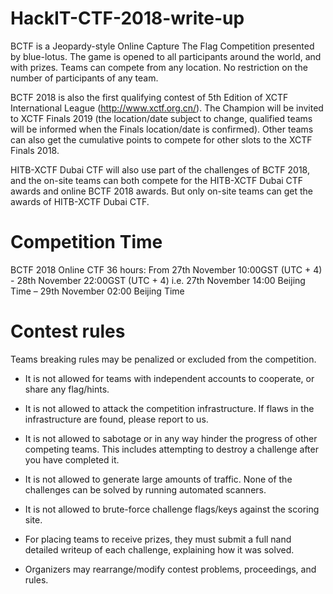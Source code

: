 
# HackIT-CTF-2018-write-up

BCTF is a Jeopardy-style Online Capture The Flag Competition presented by blue-lotus. The game is opened to all participants around the world, and with prizes. Teams can compete from any location. No restriction on the number of participants of any team.

BCTF 2018 is also the first qualifying contest of 5th Edition of XCTF International League (http://www.xctf.org.cn/). The Champion will be invited to XCTF Finals 2019 (the location/date subject to change, qualified teams will be informed when the Finals location/date is confirmed). Other teams can also get the cumulative points to compete for other slots to the XCTF Finals 2018.

HITB-XCTF Dubai CTF will also use part of the challenges of BCTF 2018, and the on-site teams can both compete for the HITB-XCTF Dubai CTF awards and online BCTF 2018 awards. But only on-site teams can get the awards of HITB-XCTF Dubai CTF.


# Competition Time

BCTF 2018 Online CTF
36 hours: From 27th November 10:00GST (UTC + 4) - 28th November 22:00GST (UTC + 4) 
i.e. 27th November 14:00 Beijing Time – 29th November 02:00 Beijing Time 

# Contest rules

Teams breaking rules may be penalized or excluded from the competition.
* It is not allowed for teams with independent accounts to cooperate, or share any flag/hints.

* It is not allowed to attack the competition infrastructure. If flaws in the infrastructure are found, please report to us.

* It is not allowed to sabotage or in any way hinder the progress of other competing teams. This includes attempting to destroy a challenge after you have completed it.

* It is not allowed to generate large amounts of traffic. None of the challenges can be solved by running automated scanners.

* It is not allowed to brute-force challenge flags/keys against the scoring site.

* For placing teams to receive prizes, they must submit a full nand detailed writeup of each challenge, explaining how it was solved.

* Organizers may rearrange/modify contest problems, proceedings, and rules.
